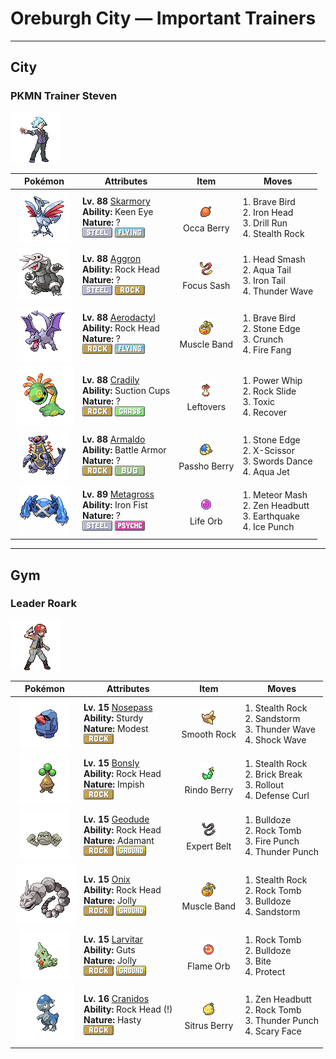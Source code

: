 # Oreburgh City — Important Trainers


---

## City

### PKMN Trainer Steven

![PKMN Trainer Steven](../../assets/important_trainers/steven.png "PKMN Trainer Steven")

| Pokémon | Attributes | Item | Moves |
|:-------:|------------|:----:|-------|
| ![Skarmory](../../assets/sprites/skarmory/front.gif "Skarmory: Despite being clad entirely in iron-hard armor, it flies at speeds over 180 mph.") | **Lv. 88** [Skarmory](../../pokemon/skarmory.md/)<br>**Ability:** <span class="tooltip" title="Prevents the Pokémon from losing accuracy.">Keen Eye</span><br>**Nature:** ?<br>![steel](../../assets/types/steel.png "Steel") ![flying](../../assets/types/flying.png "Flying") | ![Occa Berry](../../assets/items/occa_berry.png "Occa Berry")<br><span class="tooltip" title="A Poffin ingredient. If held by a Pokémon, it weakens a foe’s supereffective Fire-type attack.">Occa Berry</span> | 1. <span class="tooltip" title="The user tucks in its wings and charges from a low altitude. The user also takes serious damage.">Brave Bird</span><br>2. <span class="tooltip" title="The foe slams the target with its steel-hard head. It may also make the target flinch.">Iron Head</span><br>3. <span class="tooltip" title="Inflicts regular damage.  User's critical hit rate is one level higher when using this move.">Drill Run</span><br>4. <span class="tooltip" title="The user lays a trap of levitating stones around the foe. The trap hurts foes that switch into battle.">Stealth Rock</span> |
| ![Aggron](../../assets/sprites/aggron/front.gif "Aggron: While seeking iron for food, it digs tunnels by breaking through bedrock with its steel horns.") | **Lv. 88** [Aggron](../../pokemon/aggron.md/)<br>**Ability:** <span class="tooltip" title="Protects the Pokémon from recoil damage.">Rock Head</span><br>**Nature:** ?<br>![steel](../../assets/types/steel.png "Steel") ![rock](../../assets/types/rock.png "Rock") | ![Focus Sash](../../assets/items/focus_sash.png "Focus Sash")<br><span class="tooltip" title="An item to be held by a Pokémon. If it has full HP, the holder will endure one potential KO attack, leaving 1 HP.">Focus Sash</span> | 1. <span class="tooltip" title="The user delivers a life-endangering head butt at full power. The user also takes terrible damage.">Head Smash</span><br>2. <span class="tooltip" title="The user attacks by swinging its tail as if it were a vicious wave in a raging storm. ">Aqua Tail</span><br>3. <span class="tooltip" title="The foe is slammed with a steel-hard tail. It may also lower the target’s Defense stat.">Iron Tail</span><br>4. <span class="tooltip" title="A weak electric charge is launched at the foe. It causes paralysis if it hits.">Thunder Wave</span> |
| ![Aerodactyl](../../assets/sprites/aerodactyl/front.gif "Aerodactyl: A Pokémon that roamed the skies in the dinosaur era. Its teeth are like saw blades.") | **Lv. 88** [Aerodactyl](../../pokemon/aerodactyl.md/)<br>**Ability:** <span class="tooltip" title="Protects the Pokémon from recoil damage.">Rock Head</span><br>**Nature:** ?<br>![rock](../../assets/types/rock.png "Rock") ![flying](../../assets/types/flying.png "Flying") | ![Muscle Band](../../assets/items/muscle_band.png "Muscle Band")<br><span class="tooltip" title="An item to be held by a Pokémon. It is a headband that slightly boosts the power of physical moves.">Muscle Band</span> | 1. <span class="tooltip" title="The user tucks in its wings and charges from a low altitude. The user also takes serious damage.">Brave Bird</span><br>2. <span class="tooltip" title="The user stabs the foe with a sharpened stone. It has a high critical-hit ratio. ">Stone Edge</span><br>3. <span class="tooltip" title="The user crunches up the foe with sharp fangs. It may also lower the target’s Defense stat.">Crunch</span><br>4. <span class="tooltip" title="The user bites with flame-cloaked fangs. It may also make the foe flinch or sustain a burn.">Fire Fang</span> |
| ![Cradily](../../assets/sprites/cradily/front.gif "Cradily: It lives in the shallows of warm seas. When the tide goes out, it digs up prey from beaches.") | **Lv. 88** [Cradily](../../pokemon/cradily.md/)<br>**Ability:** <span class="tooltip" title="Negates moves that force switching out.">Suction Cups</span><br>**Nature:** ?<br>![rock](../../assets/types/rock.png "Rock") ![grass](../../assets/types/grass.png "Grass") | ![Leftovers](../../assets/items/leftovers.png "Leftovers")<br><span class="tooltip" title="An item to be held by a Pokémon. The holder’s HP is gradually restored during battle.">Leftovers</span> | 1. <span class="tooltip" title="The user violently whirls its vines or tentacles to harshly lash the foe. ">Power Whip</span><br>2. <span class="tooltip" title="Large boulders are hurled at the foe to inflict damage. It may also make the target flinch.">Rock Slide</span><br>3. <span class="tooltip" title="A move that leaves the target badly poisoned. Its poison damage worsens every turn.">Toxic</span><br>4. <span class="tooltip" title="A self-healing move. The user restores its own HP by up to half of its max HP. ">Recover</span> |
| ![Armaldo](../../assets/sprites/armaldo/front.gif "Armaldo: It went ashore after evolving. Its entire body is clad in a sturdy armor.") | **Lv. 88** [Armaldo](../../pokemon/armaldo.md/)<br>**Ability:** <span class="tooltip" title="The Pokémon is protected against critical hits.">Battle Armor</span><br>**Nature:** ?<br>![rock](../../assets/types/rock.png "Rock") ![bug](../../assets/types/bug.png "Bug") | ![Passho Berry](../../assets/items/passho_berry.png "Passho Berry")<br><span class="tooltip" title="A Poffin ingredient. If held by a Pokémon, it weakens a foe’s supereffective Water-type attack.">Passho Berry</span> | 1. <span class="tooltip" title="The user stabs the foe with a sharpened stone. It has a high critical-hit ratio. ">Stone Edge</span><br>2. <span class="tooltip" title="The user slashes at the foe by crossing its scythes or claws as if they were a pair of scissors.">X-Scissor</span><br>3. <span class="tooltip" title="A frenetic dance to uplift the fighting spirit. It sharply raises the user’s Attack stat.">Swords Dance</span><br>4. <span class="tooltip" title="The user lunges at the foe at a speed that makes it almost invisible. It is sure to strike first.">Aqua Jet</span> |
| ![Metagross](../../assets/sprites/metagross/front.gif "Metagross: METANG combined to form it. With four brains, it has the intelligence of a supercomputer.") | **Lv. 89** [Metagross](../../pokemon/metagross.md/)<br>**Ability:** <span class="tooltip" title="Boosts the power of punching moves.">Iron Fist</span><br>**Nature:** ?<br>![steel](../../assets/types/steel.png "Steel") ![psychic](../../assets/types/psychic.png "Psychic") | ![Life Orb](../../assets/items/life_orb.png "Life Orb")<br><span class="tooltip" title="An item to be held by a Pokémon. It boosts the power of moves, but at the cost of some HP on each hit.">Life Orb</span> | 1. <span class="tooltip" title="The foe is hit with a hard punch fired like a meteor. It may also raise the user’s Attack.">Meteor Mash</span><br>2. <span class="tooltip" title="The user focuses its willpower to its head and rams the foe. It may also make the target flinch.">Zen Headbutt</span><br>3. <span class="tooltip" title="The user sets off an earthquake that hits all the Pokémon in the battle. ">Earthquake</span><br>4. <span class="tooltip" title="The foe is punched with an icy fist. It may leave the target frozen. ">Ice Punch</span> |



---

## Gym

### Leader Roark

![Leader Roark](../../assets/important_trainers/roark.png "Leader Roark")

| Pokémon | Attributes | Item | Moves |
|:-------:|------------|:----:|-------|
| ![Nosepass](../../assets/sprites/nosepass/front.gif "Nosepass: When endangered, it may protect itself by raising its magnetism and drawing iron objects to its body.") | **Lv. 15** [Nosepass](../../pokemon/nosepass.md/)<br>**Ability:** <span class="tooltip" title="The Pokémon is protected against 1-hit KO attacks.">Sturdy</span><br>**Nature:** <span class="tooltip" title="?">Modest</span><br>![rock](../../assets/types/rock.png "Rock") | ![Smooth Rock](../../assets/items/smooth_rock.png "Smooth Rock")<br><span class="tooltip" title="A Pokémon hold item that extends the duration of the move Sandstorm used by the holder.">Smooth Rock</span> | 1. <span class="tooltip" title="The user lays a trap of levitating stones around the foe. The trap hurts foes that switch into battle.">Stealth Rock</span><br>2. <span class="tooltip" title="A five-turn sand­ storm is summoned to hurt all combatant types except Rock,  Ground, and Steel.">Sandstorm</span><br>3. <span class="tooltip" title="A weak electric charge is launched at the foe. It causes paralysis if it hits.">Thunder Wave</span><br>4. <span class="tooltip" title="The user strikes the foe with a quick jolt of electricity. This attack cannot be evaded.">Shock Wave</span> |
| ![Bonsly](../../assets/sprites/bonsly/front.gif "Bonsly: It prefers an arid atmosphere. It leaks water that looks like tears when adjusting its moisture level.") | **Lv. 15** [Bonsly](../../pokemon/bonsly.md/)<br>**Ability:** <span class="tooltip" title="Protects the Pokémon from recoil damage.">Rock Head</span><br>**Nature:** <span class="tooltip" title="?">Impish</span><br>![rock](../../assets/types/rock.png "Rock") | ![Rindo Berry](../../assets/items/rindo_berry.png "Rindo Berry")<br><span class="tooltip" title="A Poffin ingredient. If held by a Pokémon, it weakens a foe’s supereffective Grass-type attack.">Rindo Berry</span> | 1. <span class="tooltip" title="The user lays a trap of levitating stones around the foe. The trap hurts foes that switch into battle.">Stealth Rock</span><br>2. <span class="tooltip" title="The user attacks with tough fists, etc. It can also break any barrier such as Light Screen and Reflect.">Brick Break</span><br>3. <span class="tooltip" title="The user continually rolls into the foe over five turns. It becomes stronger each time it hits.">Rollout</span><br>4. <span class="tooltip" title="The user curls up to conceal weak spots and raise its Defense stat. ">Defense Curl</span> |
| ![Geodude](../../assets/sprites/geodude/front.gif "Geodude: At rest, it looks just like a rock. Carelessly stepping on it will make it swing its fists angrily.") | **Lv. 15** [Geodude](../../pokemon/geodude.md/)<br>**Ability:** <span class="tooltip" title="Protects the Pokémon from recoil damage.">Rock Head</span><br>**Nature:** <span class="tooltip" title="?">Adamant</span><br>![rock](../../assets/types/rock.png "Rock") ![ground](../../assets/types/ground.png "Ground") | ![Expert Belt](../../assets/items/expert_belt.png "Expert Belt")<br><span class="tooltip" title="An item to be held by a Pokémon. It is a well-worn belt that slightly boosts the power of supereffective moves.">Expert Belt</span> | 1. <span class="tooltip" title="Inflicts regular damage.  Has a 100% chance to lower the target's Speed by one stage.">Bulldoze</span><br>2. <span class="tooltip" title="Boulders are hurled at the foe. It also lowers the foe’s Speed by preventing its movement.">Rock Tomb</span><br>3. <span class="tooltip" title="The foe is punched with a fiery fist. It may leave the target with a burn. ">Fire Punch</span><br>4. <span class="tooltip" title="The foe is punched with an electrified fist. It may leave the target with paralysis.">Thunder Punch</span> |
| ![Onix](../../assets/sprites/onix/front.gif "Onix: It burrows through the ground at a speed of 50 mph while feeding on large boulders. ") | **Lv. 15** [Onix](../../pokemon/onix.md/)<br>**Ability:** <span class="tooltip" title="Protects the Pokémon from recoil damage.">Rock Head</span><br>**Nature:** <span class="tooltip" title="?">Jolly</span><br>![rock](../../assets/types/rock.png "Rock") ![ground](../../assets/types/ground.png "Ground") | ![Muscle Band](../../assets/items/muscle_band.png "Muscle Band")<br><span class="tooltip" title="An item to be held by a Pokémon. It is a headband that slightly boosts the power of physical moves.">Muscle Band</span> | 1. <span class="tooltip" title="The user lays a trap of levitating stones around the foe. The trap hurts foes that switch into battle.">Stealth Rock</span><br>2. <span class="tooltip" title="Boulders are hurled at the foe. It also lowers the foe’s Speed by preventing its movement.">Rock Tomb</span><br>3. <span class="tooltip" title="Inflicts regular damage.  Has a 100% chance to lower the target's Speed by one stage.">Bulldoze</span><br>4. <span class="tooltip" title="A five-turn sand­ storm is summoned to hurt all combatant types except Rock,  Ground, and Steel.">Sandstorm</span> |
| ![Larvitar](../../assets/sprites/larvitar/front.gif "Larvitar: A Pokémon that eats soil. Once it has eaten a large mountain, it goes to sleep so it can grow.") | **Lv. 15** [Larvitar](../../pokemon/larvitar.md/)<br>**Ability:** <span class="tooltip" title="Boosts Attack if there is a status problem.">Guts</span><br>**Nature:** <span class="tooltip" title="?">Jolly</span><br>![rock](../../assets/types/rock.png "Rock") ![ground](../../assets/types/ground.png "Ground") | ![Flame Orb](../../assets/items/flame_orb.png "Flame Orb")<br><span class="tooltip" title="An item to be held by a Pokémon. It is a bizarre orb that inflicts a burn on the holder in battle.">Flame Orb</span> | 1. <span class="tooltip" title="Boulders are hurled at the foe. It also lowers the foe’s Speed by preventing its movement.">Rock Tomb</span><br>2. <span class="tooltip" title="Inflicts regular damage.  Has a 100% chance to lower the target's Speed by one stage.">Bulldoze</span><br>3. <span class="tooltip" title="The foe is bitten with viciously sharp fangs. It may make the target flinch. ">Bite</span><br>4. <span class="tooltip" title="It enables the user to evade all attacks. Its chance of failing rises if it is used in succession.">Protect</span> |
| ![Cranidos](../../assets/sprites/cranidos/front.gif "Cranidos: A lifelong jungle dweller from 100 million years ago, it would snap obstructing trees with head butts.") | **Lv. 16** [Cranidos](../../pokemon/cranidos.md/)<br>**Ability:** <span class="tooltip" title="Protects the Pokémon from recoil damage.">Rock Head (!)</span><br>**Nature:** <span class="tooltip" title="?">Hasty</span><br>![rock](../../assets/types/rock.png "Rock") | ![Sitrus Berry](../../assets/items/sitrus_berry.png "Sitrus Berry")<br><span class="tooltip" title="A Poffin ingredient. It may be used or held by a Pokémon to heal the user’s HP a little.">Sitrus Berry</span> | 1. <span class="tooltip" title="The user focuses its willpower to its head and rams the foe. It may also make the target flinch.">Zen Headbutt</span><br>2. <span class="tooltip" title="Boulders are hurled at the foe. It also lowers the foe’s Speed by preventing its movement.">Rock Tomb</span><br>3. <span class="tooltip" title="The foe is punched with an electrified fist. It may leave the target with paralysis.">Thunder Punch</span><br>4. <span class="tooltip" title="The user frightens the foe with a scary face to sharply reduce its Speed stat.">Scary Face</span> |


